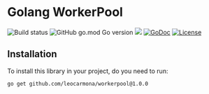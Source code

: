 # Golang WorkerPool

![Build status](https://github.com/leocarmona/workerpool/actions/workflows/main.yaml/badge.svg)
![GitHub go.mod Go version](https://img.shields.io/github/go-mod/go-version/leocarmona/workerpool)
<a title="Release" target="_blank" href="https://github.com/leocarmona/workerpool/releases"><img src="https://img.shields.io/github/v/release/leocarmona/workerpool"></a>
[![GoDoc](https://pkg.go.dev/badge/github.com/leocarmona/workerpool)](https://pkg.go.dev/github.com/leocarmona/workerpool)
[![License](https://img.shields.io/badge/License-MIT-blue.svg)](https://github.com/leocarmona/workerpool/blob/main/LICENSE)

## Installation
To install this library in your project, do you need to run:
```
go get github.com/leocarmona/workerpool@1.0.0
```
